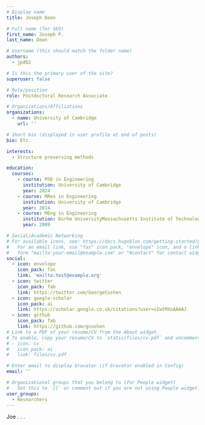 ```yaml
---
# Display name
title: Joseph Dean

# Full name (for SEO)
first_name: Joseph P.
last_name: Dean

# Username (this should match the folder name)
authors:
  - jpd62

# Is this the primary user of the site?
superuser: false

# Role/position
role: Postdoctoral Research Associate

# Organizations/Affiliations
organizations:
  - name: University of Cambridge
    url: ''

# Short bio (displayed in user profile at end of posts)
bio: Etc.

interests:
  - Structure preserving methods

education:
  courses:
    - course: PhD in Engineering
      institution: University of Cambridge
      year: 2024
    - course: MRes in Engineering
      institution: University of Cambridge
      year: 2014
    - course: MEng in Engineering
      institution: Durhm UniversityMassachusetts Institute of Technology
      year: 2009

# Social/Academic Networking
# For available icons, see: https://docs.hugoblox.com/getting-started/page-builder/#icons
#   For an email link, use "fas" icon pack, "envelope" icon, and a link in the
#   form "mailto:your-email@example.com" or "#contact" for contact widget.
social:
  - icon: envelope
    icon_pack: fas
    link: 'mailto:test@example.org'
  - icon: twitter
    icon_pack: fab
    link: https://twitter.com/GeorgeCushen
  - icon: google-scholar
    icon_pack: ai
    link: https://scholar.google.co.uk/citations?user=sIwtMXoAAAAJ
  - icon: github
    icon_pack: fab
    link: https://github.com/gcushen
# Link to a PDF of your resume/CV from the About widget.
# To enable, copy your resume/CV to `static/files/cv.pdf` and uncomment the lines below.
# - icon: cv
#   icon_pack: ai
#   link: files/cv.pdf

# Enter email to display Gravatar (if Gravatar enabled in Config)
email: ''

# Organizational groups that you belong to (for People widget)
#   Set this to `[]` or comment out if you are not using People widget.
user_groups:
  - Researchers
---
```


Joe . . .